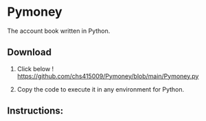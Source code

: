 # Pymoney
The account book written in Python.

## Download
1. Click below ! <br>
https://github.com/chs415009/Pymoney/blob/main/Pymoney.py

2. Copy the code to execute it in any environment for Python.

## Instructions:
